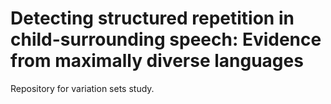 # Detecting structured repetition in child-surrounding speech: Evidence from maximally diverse languages 
Repository for variation sets study.
